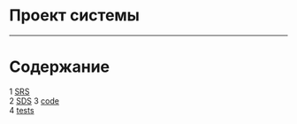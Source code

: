 # Проект системы
---

# Содержание
1 [SRS](SRS/requirements.md)  
2 [SDS](SDS/System%design)
3 [code](code/weather_telegram_bot.py)  
4 [tests](code/tests/test_weather_telegram_bot.py)  
